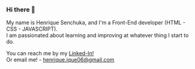 ### Hi there 👋

My name is Henrique Senchuka, and I'm a Front-End developer (HTML - CSS - JAVASCRIPT). <br>
I am passionated about learning and improving at whatever thing I start to do.

You can reach me by my [Linked-In!](https://www.linkedin.com/in/henrique-senchuka-3a40b8277/) <br>
Or email me! - <a href="mailto:henrique.ique06@gmail.com">henrique.ique06@gmail.com</a>

